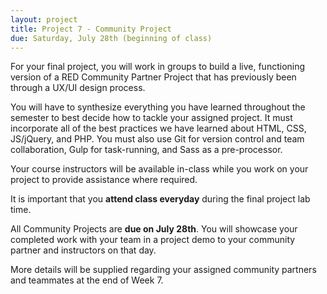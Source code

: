```yaml
---
layout: project
title: Project 7 - Community Project
due: Saturday, July 28th (beginning of class)
---
```


For your final project, you will work in groups to build a live, functioning version of a RED Community Partner Project that has previously been through a UX/UI design process.

You will have to synthesize everything you have learned throughout the semester to best decide how to tackle your assigned project. It must incorporate all of the best practices we have learned about HTML, CSS, JS/jQuery, and PHP. You must also use Git for version control and team collaboration, Gulp for task-running, and Sass as a pre-processor.

Your course instructors will be available in-class while you work on your project to provide assistance where required.

It is important that you **attend class everyday** during the final project lab time.

All Community Projects are **due on July 28th**. You will showcase your completed work with your team in a project demo to your community partner and instructors on that day.

More details will be supplied regarding your assigned community partners and teammates at the end of Week 7.
